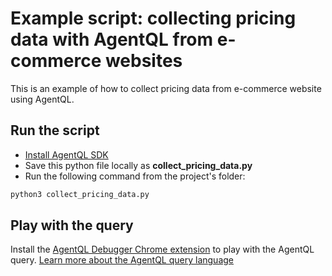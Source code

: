 # Example script: collecting pricing data with AgentQL from e-commerce websites

This is an example of how to collect pricing data from e-commerce website using AgentQL.

## Run the script

- [Install AgentQL SDK](https://docs.agentql.com/installation/sdk-installation)
- Save this python file locally as **collect_pricing_data.py**
- Run the following command from the project's folder:

```bash
python3 collect_pricing_data.py
```

## Play with the query

Install the [AgentQL Debugger Chrome extension](https://docs.agentql.com/installation/chrome-extension-installation) to play with the AgentQL query. [Learn more about the AgentQL query language](https://docs.agentql.com/agentql-query/query-intro)
